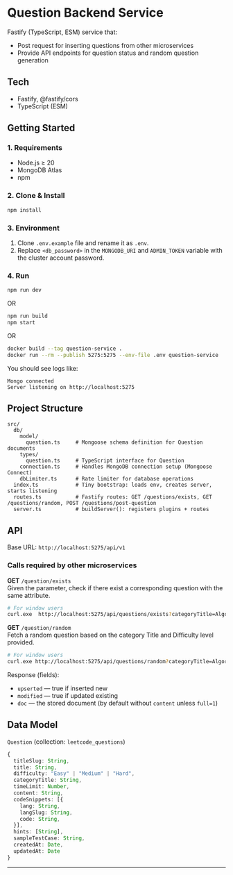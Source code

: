 # Question Backend Service

Fastify (TypeScript, ESM) service that:

- Post request for inserting questions from other microservices
- Provide API endpoints for question status and random question generation

## Tech

- Fastify, @fastify/cors
- TypeScript (ESM)

## Getting Started

### 1. Requirements

- Node.js ≥ 20
- MongoDB Atlas
- npm

### 2. Clone & Install

```bash
npm install
```

### 3. Environment

1. Clone `.env.example` file and rename it as `.env`.
2. Replace `<db_password>` in the `MONGODB_URI` and `ADMIN_TOKEN` variable with the cluster account password.

### 4. Run

```bash
npm run dev
```

OR

```bash
npm run build
npm start
```

OR

```bash
docker build --tag question-service .
docker run --rm --publish 5275:5275 --env-file .env question-service
```

You should see logs like:

```text
Mongo connected
Server listening on http://localhost:5275
```

## Project Structure

```text
src/
  db/
    model/
      question.ts     # Mongoose schema definition for Question documents
    types/
      question.ts     # TypeScript interface for Question
    connection.ts     # Handles MongoDB connection setup (Mongoose Connect)
    dbLimiter.ts      # Rate limiter for database operations  
  index.ts            # Tiny bootstrap: loads env, creates server, starts listening
  routes.ts           # Fastify routes: GET /questions/exists, GET /questions/random, POST /questions/post-question
  server.ts           # buildServer(): registers plugins + routes
```

## API

Base URL: `http://localhost:5275/api/v1`

### Calls required by other microservices

**GET** `/question/exists`  
Given the parameter, check if there exist a corresponding question with the same attribute.

```bash
# For window users
curl.exe  http://localhost:5275/api/questions/exists?categoryTitle=Algorithms&difficulty=Easy
```

**GET** `/question/random`  
Fetch a random question based on the category Title and Difficulty level provided. 

```bash
# For window users
curl.exe http://localhost:5275/api/questions/random?categoryTitle=Algorithms&difficulty=Easy
```

Response (fields):

- `upserted` — true if inserted new
- `modified` — true if updated existing
- `doc` — the stored document (by default without `content` unless `full=1`)

## Data Model

`Question` (collection: `leetcode_questions`)

```ts
{
  titleSlug: String,
  title: String,
  difficulty: "Easy" | "Medium" | "Hard",
  categoryTitle: String,
  timeLimit: Number,
  content: String,
  codeSnippets: [{
    lang: String,
    langSlug: String,
    code: String,
  }],
  hints: [String],
  sampleTestCase: String,
  createdAt: Date,
  updatedAt: Date
}
```

---
